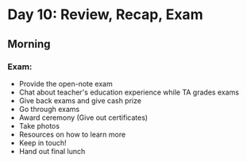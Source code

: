 Day 10: Review, Recap, Exam
===========================

Morning
-------

### Exam:
* Provide the open-note exam
* Chat about teacher's education experience while TA grades exams
* Give back exams and give cash prize
* Go through exams
* Award ceremony (Give out certificates)
* Take photos
* Resources on how to learn more
* Keep in touch!
* Hand out final lunch

